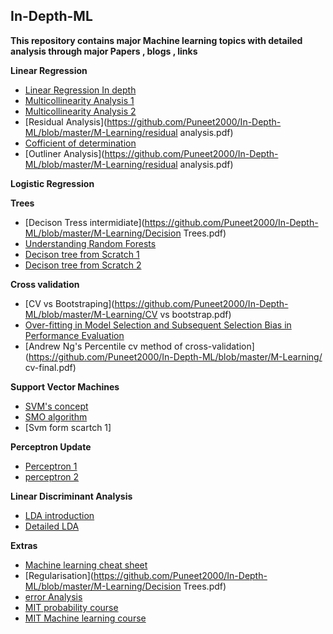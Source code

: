 ## In-Depth-ML

**This repository contains major Machine learning topics with detailed analysis through major Papers , blogs , links**

**Linear Regression**
- [Linear Regression In depth](https://github.com/Puneet2000/In-Depth-ML/blob/master/M-Learning/regresion.pdf)
- [Multicollinearity Analysis 1](https://github.com/Puneet2000/In-Depth-ML/blob/master/M-Learning/multicollinearity.pdf)
- [Multicollinearity Analysis 2](https://github.com/Puneet2000/In-Depth-ML/blob/master/M-Learning/multicollinearity2.pdf)
- [Residual Analysis](https://github.com/Puneet2000/In-Depth-ML/blob/master/M-Learning/residual analysis.pdf)
- [Cofficient of determination](https://github.com/Puneet2000/In-Depth-ML/blob/master/M-Learning/determinationcoff.pdf)
- [Outliner Analysis](https://github.com/Puneet2000/In-Depth-ML/blob/master/M-Learning/residual analysis.pdf)

**Logistic Regression**

**Trees**
- [Decison Tress intermidiate](https://github.com/Puneet2000/In-Depth-ML/blob/master/M-Learning/Decision Trees.pdf)
- [Understanding Random Forests](https://github.com/Puneet2000/In-Depth-ML/blob/master/M-Learning/Trees.pdf)
- [Decison tree from Scratch 1](https://machinelearningmastery.com/implement-decision-tree-algorithm-scratch-python/)
- [Decison tree from Scratch 2](https://www.analyticsvidhya.com/blog/2016/04/complete-tutorial-tree-based-modeling-scratch-in-python/#fourteen)

**Cross validation**
- [CV vs Bootstraping](https://github.com/Puneet2000/In-Depth-ML/blob/master/M-Learning/CV vs bootstrap.pdf)
- [Over-fitting in Model Selection and Subsequent Selection Bias in Performance Evaluation](https://github.com/Puneet2000/In-Depth-ML/blob/master/M-Learning/cawley10a.pdf)
- [Andrew Ng's Percentile cv method of cross-validation](https://github.com/Puneet2000/In-Depth-ML/blob/master/M-Learning/ 	cv-final.pdf)

**Support Vector Machines**
- [SVM's concept](https://github.com/Puneet2000/In-Depth-ML/blob/master/M-Learning/SVM.pdf)
- [SMO algorithm](https://github.com/Puneet2000/In-Depth-ML/blob/master/M-Learning/SMO-platts.pdf)
- [Svm form scartch 1]

**Perceptron Update**
- [Perceptron 1](https://github.com/Puneet2000/In-Depth-ML/blob/master/M-Learning/perceptron_notes.pdf)
- [perceptron 2](https://github.com/Puneet2000/In-Depth-ML/blob/master/M-Learning/percepton.pdf)

**Linear Discriminant Analysis**
- [LDA introduction](https://github.com/Puneet2000/In-Depth-ML/blob/master/M-Learning/LDA.pdf)
- [Detailed LDA](https://github.com/Puneet2000/In-Depth-ML/blob/master/M-Learning/detailedLDA.pdf)

**Extras**
- [Machine learning cheat sheet](https://github.com/Puneet2000/In-Depth-ML/blob/master/M-Learning/machine-learning-cheat-sheet.pdf)
- [Regularisation](https://github.com/Puneet2000/In-Depth-ML/blob/master/M-Learning/Decision Trees.pdf)
- [error Analysis](https://github.com/Puneet2000/In-Depth-ML/blob/master/M-Learning/regularisation.pdf)
- [MIT probability course](https://github.com/Puneet2000/In-Depth-ML/tree/master/MIT%20Probability)
- [MIT Machine learning course](https://github.com/Puneet2000/In-Depth-ML/tree/master/MIT%20ML)
  
